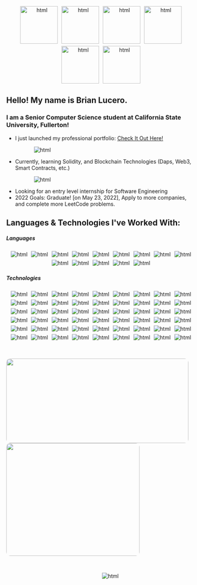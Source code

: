 <section id="gifs">
    <div align="center" class="inner">
        <span>
            <img src="https://i.pinimg.com/originals/09/c6/29/09c62903beeba336dc9da76eb5c9a107.gif" height=100px alt="html" style="vertical-align:top;margin:3px">
            <img src="https://i.pinimg.com/originals/94/24/c4/9424c4c89a3a37536d05df7cf7d48e25.gif" height=100px alt="html" style="vertical-align:top;margin:3px">
            <img src="https://i.pinimg.com/originals/08/07/18/080718c3c5f3a56249a2ee3a825221bd.gif" height=100px alt="html" style="vertical-align:top;margin:3px">
            <img src="https://i.pinimg.com/originals/32/44/01/324401aa18cc80c55f338dcd4674cb80.gif" height=100px alt="html" style="vertical-align:top;margin:3px">
            <!-- <img src="https://i.pinimg.com/originals/84/da/da/84dada0a5dcfd790700df3dd87897aef.gif" height=100px alt="html" style="vertical-align:top;margin:3px"> -->
            <img src="https://i.pinimg.com/originals/35/f5/91/35f5911b6761ecd292e0ee9b8596b69f.gif" height=100px alt="html" style="vertical-align:top;margin:3px">
            <img src="https://i.pinimg.com/originals/53/ad/92/53ad929213f59c7392bf92605868021f.gif" height=100px alt="html" style="vertical-align:top;margin:3px">
        </span>
    </div>
</section>

## Hello! My name is Brian Lucero. 

### I am a Senior Computer Science student at California State University, Fullerton!

- I just launched my professional portfolio: [Check It Out Here!](https://13rianlucero.github.io/)
  <p align="left"><img src="https://img.shields.io/badge/Brian%20Lucero-HOME-blue?style=for-the-badge&logo=aboutdotme&logoWidth=20"  alt="html" style="vertical-align:top; margin-left:50px">
   </p>
- Currently, learning Solidity, and Blockchain Technologies (Daps, Web3, Smart Contracts, etc.)
  <p align="left"><img src="https://img.shields.io/badge/Solidity-%23363636.svg?style=for-the-badge&logo=solidity&logoColor=white" alt="html" style="vertical-align:top; margin-left:50px">
    </p>
- Looking for an entry level internship for Software Engineering
- 2022 Goals: Graduate! [on May 23, 2022], Apply to more companies, and complete more LeetCode problems.

## Languages & Technologies I've Worked With:
##### Languages
<p align="center">
    <img src="https://img.shields.io/badge/c++-%2300599C.svg?style=for-the-badge&logo=c%2B%2B&logoColor=white" 
    alt="html" style="vertical-align:top; margin:3px">
    <img src="https://img.shields.io/badge/c-%2300599C.svg?style=for-the-badge&logo=c&logoColor=white)"  alt="html" style="vertical-align:top; margin:3px">
    <img src="https://img.shields.io/badge/swift-F54A2A?style=for-the-badge&logo=swift&logoColor=white"  alt="html" style="vertical-align:top; margin:3px">
    <img src="https://img.shields.io/badge/SQL-00000F?style=for-the-badge&logo=mysql&logoColor=white"  alt="html" style="vertical-align:top; margin:3px">
    <img src="https://img.shields.io/badge/python-3670A0?style=for-the-badge&logo=python&logoColor=ffdd54"  alt="html" style="vertical-align:top; margin:3px">
    <img src="https://img.shields.io/badge/r-%23276DC3.svg?style=for-the-badge&logo=r&logoColor=white"  alt="html" style="vertical-align:top; margin:3px">
    <img src="https://img.shields.io/badge/html5-%23E34F26.svg?style=for-the-badge&logo=html5&logoColor=white"  alt="html" style="vertical-align:top; margin:3px">
    <img src="https://img.shields.io/badge/javascript-%23323330.svg?style=for-the-badge&logo=javascript&logoColor=%23F7DF1E"  alt="html" style="vertical-align:top; margin:3px">
    <img src="https://img.shields.io/badge/css3-%231572B6.svg?style=for-the-badge&logo=css3&logoColor=white"  alt="html" style="vertical-align:top; margin:3px">
    <img src="https://img.shields.io/badge/SASS-hotpink.svg?style=for-the-badge&logo=SASS&logoColor=white"  alt="html" style="vertical-align:top; margin:3px">
    <img src="https://img.shields.io/badge/typescript-%23007ACC.svg?style=for-the-badge&logo=typescript&logoColor=white"  alt="html" style="vertical-align:top; margin:3px">
    <img src="https://img.shields.io/badge/markdown-%23000000.svg?style=for-the-badge&logo=markdown&logoColor=white"  alt="html" style="vertical-align:top; margin:3px">
    <img src="https://img.shields.io/badge/x86-Assembly-00000F?style=for-the-badge&logo=intel&logoColor=whit"  alt="html" style="vertical-align:top; margin:3px">
    <img src="https://img.shields.io/badge/shell_script-%23121011.svg?style=for-the-badge&logo=gnu-bash&logoColor=white"  alt="html" style="vertical-align:top; margin:3px">
</p>

##### Technologies
<p align="center">
    <img src="https://img.shields.io/badge/Discord-7289DA?style=for-the-badge&logo=discord&logoColor=white" alt="html" style="vertical-align:top; margin:3px">
    <img src="https://img.shields.io/badge/GitHub-100000?style=for-the-badge&logo=github&logoColor=white"  alt="html" style="vertical-align:top; margin:3px">
    <img src="https://img.shields.io/badge/App_Store-0D96F6?style=for-the-badge&logo=app-store&logoColor=white"  alt="html" style="vertical-align:top; margin:3px">
    <img src="https://img.shields.io/badge/Android-3DDC84?style=for-the-badge&logo=android&logoColor=white"  alt="html" style="vertical-align:top; margin:3px">
    <img src="https://img.shields.io/badge/iOS-000000?style=for-the-badge&logo=ios&logoColor=white"  alt="html" style="vertical-align:top; margin:3px">
    <img src="https://img.shields.io/badge/Windows-0078D6?style=for-the-badge&logo=windows&logoColor=white"  alt="html" style="vertical-align:top; margin:3px">
    <img src="https://img.shields.io/badge/Ubuntu-E95420?style=for-the-badge&logo=ubuntu&logoColor=white"  alt="html" style="vertical-align:top; margin:3px">
    <img src="https://img.shields.io/badge/YouTube-FF0000?style=for-the-badge&logo=youtube&logoColor=white"  alt="html" style="vertical-align:top; margin:3px">
    <img src="https://img.shields.io/badge/Twitch-9146FF?style=for-the-badge&logo=twitch&logoColor=white"  alt="html" style="vertical-align:top; margin:3px">
    <img src="https://img.shields.io/badge/Gatsby-663399?style=for-the-badge&logo=gatsby&logoColor=white"  alt="html" style="vertical-align:top; margin:3px">
    <img src="https://img.shields.io/badge/React-20232A?style=for-the-badge&logo=react&logoColor=61DAFB"  alt="html" style="vertical-align:top; margin:3px">
    <img src="https://img.shields.io/badge/Bootstrap-563D7C?style=for-the-badge&logo=bootstrap&logoColor=white"  alt="html" style="vertical-align:top; margin:3px">
    <img src="https://img.shields.io/badge/jQuery-0769AD?style=for-the-badge&logo=jquery&logoColor=white"  alt="html" style="vertical-align:top; margin:3px">
    <img src="https://img.shields.io/badge/Flutter-02569B?style=for-the-badge&logo=flutter&logoColor=white"  alt="html" style="vertical-align:top; margin:3px">
    <img src="https://img.shields.io/badge/MySQL-00000F?style=for-the-badge&logo=mysql&logoColor=white"  alt="html" style="vertical-align:top; margin:3px">
    <img src="https://img.shields.io/badge/Netlify-00C7B7?style=for-the-badge&logo=netlify&logoColor=white"  alt="html" style="vertical-align:top; margin:3px">
    <img src="https://img.shields.io/badge/Microsoft_Office-D83B01?style=for-the-badge&logo=microsoft-office&logoColor=white"  alt="html" style="vertical-align:top; margin:3px">
    <img src="https://www.mathworks.com/matlabcentral/images/matlab-file-exchange.svg"  alt="html" style="vertical-align:top; margin:3px">
    <img src="https://img.shields.io/badge/Intel-Core_i7_10th-0071C5?style=for-the-badge&logo=intel&logoColor=white"  alt="html" style="vertical-align:top; margin:3px">
    <img src="https://img.shields.io/badge/Apple-MacBook_Pro_2020-999999?style=for-the-badge&logo=apple&logoColor=white"  alt="html" style="vertical-align:top; margin:3px">
    <img src="https://img.shields.io/badge/PlayStation-003791?style=for-the-badge&logo=playstation&logoColor=white"  alt="html" style="vertical-align:top; margin:3px">
    <img src="https://img.shields.io/badge/Steam-000000?style=for-the-badge&logo=steam&logoColor=white"  alt="html" style="vertical-align:top; margin:3px">
    <img src="https://img.shields.io/badge/SoundCloud-FF3300?style=for-the-badge&logo=soundcloud&logoColor=white"  alt="html" style="vertical-align:top; margin:3px">
    <img src="https://img.shields.io/badge/Brian%20Lucero-HOME-blue"  alt="html" style="vertical-align:top; margin:3px">
    <img src="https://img.shields.io/badge/Safari-000000?style=for-the-badge&logo=Safari&logoColor=white"  alt="html" style="vertical-align:top; margin:3px">
    <img src="https://img.shields.io/badge/Google%20Chrome-4285F4?style=for-the-badge&logo=GoogleChrome&logoColor=white"  alt="html" style="vertical-align:top; margin:3px">
    <img src="https://img.shields.io/badge/Firefox-FF7139?style=for-the-badge&logo=Firefox-Browser&logoColor=white"  alt="html" style="vertical-align:top; margin:3px">
    <img src="https://img.shields.io/badge/Edge-0078D7?style=for-the-badge&logo=Microsoft-edge&logoColor=white"  alt="html" style="vertical-align:top; margin:3px">
    <img src="https://img.shields.io/badge/Dropbox-%233B4D98.svg?style=for-the-badge&logo=Dropbox&logoColor=white"  alt="html" style="vertical-align:top; margin:3px">
    <img src="https://img.shields.io/badge/Google%20Drive-4285F4?style=for-the-badge&logo=googledrive&logoColor=white"  alt="html" style="vertical-align:top; margin:3px">
    <img src="https://img.shields.io/badge/adobe-%23FF0000.svg?style=for-the-badge&logo=adobe&logoColor=white"  alt="html" style="vertical-align:top; margin:3px">
    <img src="https://img.shields.io/badge/Adobe%20Creative%20Cloud-DA1F26.svg?style=for-the-badge&logo=Adobe%20Creative%20Cloud&logoColor=white"  alt="html" style="vertical-align:top; margin:3px">
    <img src="https://img.shields.io/badge/Codepen-000000?style=for-the-badge&logo=codepen&logoColor=white)"  alt="html" style="vertical-align:top; margin:3px">
    <img src="https://img.shields.io/badge/LeetCode-000000?style=for-the-badge&logo=LeetCode&logoColor=#d16c06"  alt="html" style="vertical-align:top; margin:3px">
    <img src="https://img.shields.io/badge/Kaggle-035a7d?style=for-the-badge&logo=kaggle&logoColor=white"  alt="html" style="vertical-align:top; margin:3px">
    <img src="https://img.shields.io/badge/-Stackoverflow-FE7A16?style=for-the-badge&logo=stack-overflow&logoColor=white"  alt="html" style="vertical-align:top; margin:3px">
    <img src="https://img.shields.io/badge/Coursera-%230056D2.svg?style=for-the-badge&logo=Coursera&logoColor=white"  alt="html" style="vertical-align:top; margin:3px">
    <img src="https://img.shields.io/badge/GeeksforGeeks-gray?style=for-the-badge&logo=geeksforgeeks&logoColor=35914c"  alt="html" style="vertical-align:top; margin:3px">
    <img src="https://img.shields.io/badge/bootstrap-%23563D7C.svg?style=for-the-badge&logo=bootstrap&logoColor=white"  alt="html" style="vertical-align:top; margin:3px">
    <img src="https://img.shields.io/badge/NPM-%23000000.svg?style=for-the-badge&logo=npm&logoColor=white"  alt="html" style="vertical-align:top; margin:3px">
    <img src="https://img.shields.io/badge/node.js-6DA55F?style=for-the-badge&logo=node.js&logoColor=white"  alt="html" style="vertical-align:top; margin:3px">
    <img src="https://img.shields.io/badge/p5.js-ED225D?style=for-the-badge&logo=p5.js&logoColor=FFFFFF"  alt="html" style="vertical-align:top; margin:3px">
    <img src="https://img.shields.io/badge/yarn-%232C8EBB.svg?style=for-the-badge&logo=yarn&logoColor=white"  alt="html" style="vertical-align:top; margin:3px">
    <img src="https://img.shields.io/badge/ea-%23000000.svg?style=for-the-badge&logo=ea&logoColor=white"  alt="html" style="vertical-align:top; margin:3px">
    <img src="https://img.shields.io/badge/nVIDIA-%2376B900.svg?style=for-the-badge&logo=nVIDIA&logoColor=white"  alt="html" style="vertical-align:top; margin:3px">
    <img src="https://img.shields.io/badge/PSN-%230070D1.svg?style=for-the-badge&logo=Playstation&logoColor=white"  alt="html" style="vertical-align:top; margin:3px">
    <img src="https://img.shields.io/badge/Playstation%204-003791?style=for-the-badge&logo=playstation-4&logoColor=white"  alt="html" style="vertical-align:top; margin:3px">
    <img src="https://img.shields.io/badge/firebase-%23039BE5.svg?style=for-the-badge&logo=firebase"  alt="html" style="vertical-align:top; margin:3px">
    <img src="https://img.shields.io/badge/p5.js-ED225D?style=for-the-badge&logo=p5.js&logoColor=FFFFFF"  alt="html" style="vertical-align:top; margin:3px">
    <img src="https://img.shields.io/badge/pycharm-143?style=for-the-badge&logo=pycharm&logoColor=black&color=black&labelColor=green"  alt="html" style="vertical-align:top; margin:3px">
    <img src="https://img.shields.io/badge/Replit-DD1200?style=for-the-badge&logo=Replit&logoColor=white"  alt="html" style="vertical-align:top; margin:3px">
    <img src="https://img.shields.io/badge/Visual%20Studio%20Code-0078d7.svg?style=for-the-badge&logo=visual-studio-code&logoColor=white"  alt="html" style="vertical-align:top; margin:3px">
    <img src="https://img.shields.io/badge/Visual%20Studio-5C2D91.svg?style=for-the-badge&logo=visual-studio&logoColor=white"  alt="html" style="vertical-align:top; margin:3px">
    <img src="https://img.shields.io/badge/Xcode-007ACC?style=for-the-badge&logo=Xcode&logoColor=white"  alt="html" style="vertical-align:top; margin:3px">
</p>
<br />

<p align="left">
    <img width="485" height="225" src="https://github-readme-stats.vercel.app/api?username=13rianlucero&show_icons=true&theme=highcontrast&include_all_commits=true&hide=stars&count_private=true" style="border-radius:10px;">
    <img width="355" height="300" src="https://github-readme-stats.vercel.app/api/top-langs/?username=13rianlucero&count_private=true&theme=highcontrast&langs_count=7&hide=TypeScript,SCSS,Dockerfile&exclude_repo=CrabAgePrediction,ottergram-hw2,ottergram,projects,coffee-run,13rianlucero.github.io,SWIFT-ONLY,Light,UDP-Pinger" style="border-radius:10px;">
    <!-- <img width="355" height="225" src="https://github-readme-stats.vercel.app/api?username=13rianlucero&count_private=true" style="border-radius:10px;"> -->
</p>

<br />

<p align="center">
    <img src="image/README/bl-logo.png"  alt="html" style="vertical-align:top; margin-left:50px">
</p>
